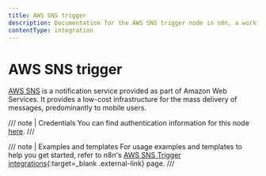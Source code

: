 ```yaml
---
title: AWS SNS trigger
description: Documentation for the AWS SNS trigger node in n8n, a workflow automation platform. Includes details of operations and configuration, and links to examples and credentials information.
contentType: integration
---
```


# AWS SNS trigger

[AWS SNS](https://aws.amazon.com/sns/) is a notification service provided as part of Amazon Web Services. It provides a low-cost infrastructure for the mass delivery of messages, predominantly to mobile users.

/// note | Credentials
You can find authentication information for this node [here](/integrations/builtin/credentials/aws/).
///

///  note  | Examples and templates
For usage examples and templates to help you get started, refer to n8n's [AWS SNS Trigger integrations](https://n8n.io/integrations/aws-sns-trigger/){:target=_blank .external-link} page.
///
